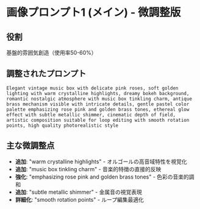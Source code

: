 # 画像プロンプト1 (メイン) - 微調整版

## 役割
基盤的雰囲気創造（使用率50-60%）

## 調整されたプロンプト
```
Elegant vintage music box with delicate pink roses, soft golden lighting with warm crystalline highlights, dreamy bokeh background, romantic nostalgic atmosphere with music box tinkling charm, antique brass mechanism visible with intricate details, gentle pastel color palette emphasizing rose pink and golden brass tones, ethereal glow effect with subtle metallic shimmer, cinematic depth of field, artistic composition suitable for loop editing with smooth rotation points, high quality photorealistic style
```

## 主な微調整点
- **追加**: "warm crystalline highlights" - オルゴールの高音域特性を視覚化
- **追加**: "music box tinkling charm" - 音楽的特徴の直接的反映
- **強化**: "emphasizing rose pink and golden brass tones" - 色彩の音楽的調和
- **追加**: "subtle metallic shimmer" - 金属音の視覚表現
- **詳細化**: "smooth rotation points" - ループ編集最適化